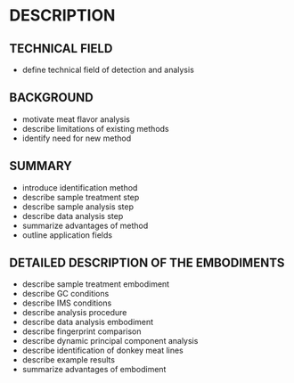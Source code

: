 # DESCRIPTION

## TECHNICAL FIELD

- define technical field of detection and analysis

## BACKGROUND

- motivate meat flavor analysis
- describe limitations of existing methods
- identify need for new method

## SUMMARY

- introduce identification method
- describe sample treatment step
- describe sample analysis step
- describe data analysis step
- summarize advantages of method
- outline application fields

## DETAILED DESCRIPTION OF THE EMBODIMENTS

- describe sample treatment embodiment
- describe GC conditions
- describe IMS conditions
- describe analysis procedure
- describe data analysis embodiment
- describe fingerprint comparison
- describe dynamic principal component analysis
- describe identification of donkey meat lines
- describe example results
- summarize advantages of embodiment

